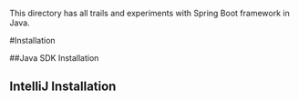 This directory has all trails and experiments with Spring Boot framework in Java.

#Installation

##Java SDK Installation

## IntelliJ Installation
